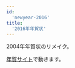 ```yaml
---
id:
  'newyear-2016'
title:
  '2016年年賀状'
---
```


2004年年賀状のリメイク。

[年賀サイト](https://butchi.github.io/nenga/2016/)で動きます。
